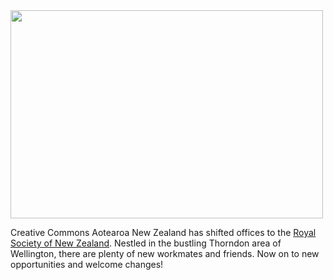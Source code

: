 <html><body><a href="http://creativecommons.org.nz/wp-content/uploads/2010/04/24860621_d0ab4887ba.jpg"><img class="aligncenter size-full wp-image-881" title="24860621_d0ab4887ba" src="http://creativecommons.org.nz/wp-content/uploads/2010/04/24860621_d0ab4887ba.jpg" alt="" width="500" height="333"></a>



Creative Commons Aotearoa New Zealand has shifted offices to the <a href="http://www.royalsociety.org.nz">Royal Society of New Zealand</a>. Nestled in the bustling Thorndon area of Wellington, there are plenty of new workmates and friends. Now on to new opportunities and welcome changes!



 </body></html>